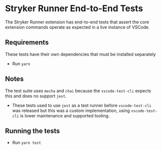 # Stryker Runner End-to-End Tests

The Stryker Runner extension has end-to-end tests that assert the core extension commands operate as expected in a live instance of VSCode.

## Requirements

These tests have their own dependencies that must be installed separately

- Run `yarn`

## Notes

The test suite uses `mocha` and `chai` because the `vscode-test-cli` expects this and does no support `jest`.

- These tests used to use `jest` as a test runner before `vscode-test-cli` was released but this was a custom implementation, using `vscode-test-cli` is lower maintenance and supported tooling.

## Running the tests

- Run `yarn test`
